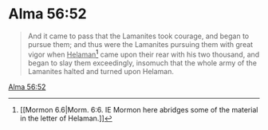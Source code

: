 # Alma 56:52

> And it came to pass that the Lamanites took courage, and began to pursue them; and thus were the Lamanites pursuing them with great vigor when <u>Helaman</u>[^a] came upon their rear with his two thousand, and began to slay them exceedingly, insomuch that the whole army of the Lamanites halted and turned upon Helaman.

[Alma 56:52](https://www.churchofjesuschrist.org/study/scriptures/bofm/alma/56?lang=eng&id=p52#p52)


[^a]: [[Mormon 6.6|Morm. 6:6. IE Mormon here abridges some of the material in the letter of Helaman.]]
